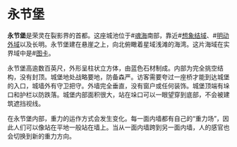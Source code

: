 # 永节堡
**永节堡**是荣灵在裂影界的首都。这座城池位于#[魂海](locations/sea-of-souls)南部，靠近#[想象结域](locations/nexus-of-imagination)、#[明动外域](locations/expanse-of-vibrance)以及长明。永节堡建在悬崖之上，向北俯瞰着星域浅滩的海湾。这片海域在实界域中是#[图卡](locations/tukar)。

永节堡高逾数百英尺，外形呈柱状立方体，由蓝色石材制成。内部为完全挑空结构，没有封顶。城堡地处战略要地，防备森严。访客需要夸过一座桥才能到达城堡的入口，城墙外有守卫把守。外墙完全垂直，没有窗户或任何装饰。城堡顶端有垛口和护栏以防跌落。城堡内部面积很大，站在垛口可以一眼望穿到底部，不会被建筑遮挡视线。

在永节堡内部，重力的运作方式会发生变化。每一面内墙都有自己的“重力场”，因此人们可以像站在平地一般站在墙上。当从一面内墙跨到另一面内墙，人的感官也会切换到新的重力方向。
